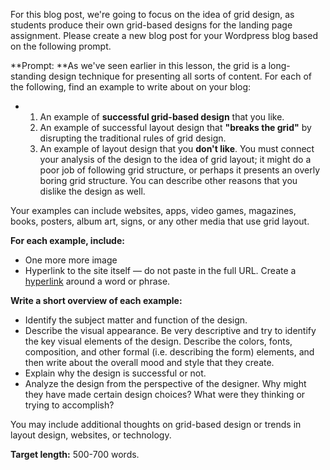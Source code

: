 For this blog post, we're going to focus on the idea of grid design, as students produce their own grid-based designs for the landing page assignment. Please create a new blog post for your Wordpress blog based on the following prompt.

**Prompt: **As we've seen earlier in this lesson, the grid is a long-standing design technique for presenting all sorts of content. For each of the following, find an example to write about on your blog:

* 1. An example of **successful grid-based design** that you like.
  2. An example of successful layout design that **"breaks the grid"** by disrupting the traditional rules of grid design. 
  3. An example of layout design that you **don't like**. You must connect your analysis of the design to the idea of grid layout; it might do a poor job of following grid structure, or perhaps it presents an overly boring grid structure. You can describe other reasons that you dislike the design as well. 

Your examples can include websites, apps, video games, magazines, books, posters, album art, signs, or any other media that use grid layout.

**For each example, include:**

* One more more image
* Hyperlink to the site itself — do not paste in the full URL. Create a [hyperlink](https://www.wpbeginner.com/beginners-guide/beginners-guide-on-how-to-add-a-link-in-wordpress/) around a word or phrase.

**Write a short overview of each example:**

* Identify the subject matter and function of the design.
* Describe the visual appearance. Be very descriptive and try to identify the key visual elements of the design. Describe the colors, fonts, composition, and other formal \(i.e. describing the form\) elements, and then write about the overall mood and style that they create.
* Explain why the design is successful or not.
* Analyze the design from the perspective of the designer. Why might they have made certain design choices? What were they thinking or trying to accomplish? 

You may include additional thoughts on grid-based design or trends in layout design, websites, or technology. 

**Target length:** 500-700 words. 



